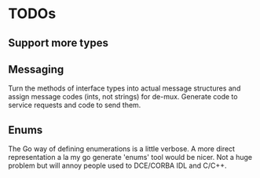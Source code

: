 # TODOs

## Support more types

## Messaging

Turn the methods of interface types into actual message structures and
assign message codes (ints, not strings) for de-mux. Generate code to
service requests and code to send them.

## Enums

The Go way of defining enumerations is a little verbose. A more direct
representation a la my go generate 'enums' tool would be nicer. Not a
huge problem but will annoy people used to DCE/CORBA IDL and C/C++.
